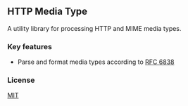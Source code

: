 ## HTTP Media Type

A utility library for processing HTTP and MIME media types.

### Key features
* Parse and format media types according to [RFC 6838][RFC 6838]

### License
[MIT](LICENSE.md)

[RFC 6838]: (https://tools.ietf.org/html/rfc6838)

